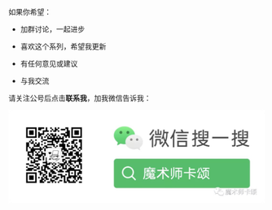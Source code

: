 如果你希望：

- 加群讨论，一起进步

- 喜欢这个系列，希望我更新

- 有任何意见或建议

- 与我交流

请关注公号后点击**联系我**，加我微信告诉我：

![魔术师卡颂](/images/魔术师卡颂.jpeg)